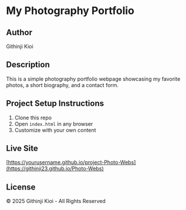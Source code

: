 # My Photography Portfolio

## Author
Githinji Kioi

## Description
This is a simple photography portfolio webpage showcasing my favorite photos, a short biography, and a contact form.

## Project Setup Instructions
1. Clone this repo
2. Open `index.html` in any browser
3. Customize with your own content

## Live Site
[https://yourusername.github.io/project-Photo-Webs](https://githinji23.github.io/Photo-Webs)

## License
&copy; 2025 Githinji Kioi - All Rights Reserved

